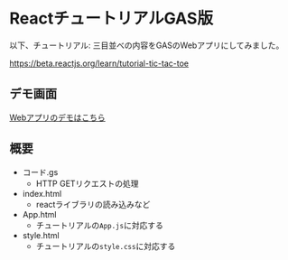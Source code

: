 # ReactチュートリアルGAS版

以下、チュートリアル: 三目並べの内容をGASのWebアプリにしてみました。

https://beta.reactjs.org/learn/tutorial-tic-tac-toe

## デモ画面

[Webアプリのデモはこちら](https://script.google.com/macros/s/AKfycbwLMgt5JqhDETkeaSoAqJ0iWOqLpWL57Bs8cKJnuaJWnCKILbCkic6OF0F1h099ehMXtQ/exec)

## 概要

- コード.gs
  - HTTP GETリクエストの処理 
- index.html
  - reactライブラリの読み込みなど
- App.html
  - チュートリアルの`App.js`に対応する
- style.html
  - チュートリアルの`style.css`に対応する
